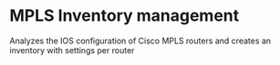 # MPLS Inventory management
Analyzes the IOS configuration of Cisco MPLS routers and creates an inventory with settings per router
